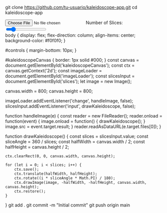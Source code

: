 git clone https://github.com/tu-usuario/kaleidoscope-app.git
cd kaleidoscope-app
<!DOCTYPE html>
<html lang="en">
<head>
    <meta charset="UTF-8">
    <meta name="viewport" content="width=device-width, initial-scale=1.0">
    <title>Interactive Kaleidoscope</title>
    <link rel="stylesheet" href="styles.css">
</head>
<body>
    <div id="controls">
        <input type="file" id="imageLoader" name="imageLoader"/>
        <label for="slices">Number of Slices:</label>
        <input type="range" id="slices" name="slices" min="3" max="24" value="6">
    </div>
    <canvas id="kaleidoscopeCanvas"></canvas>
    <script src="script.js"></script>
</body>
</html>
body {
    display: flex;
    flex-direction: column;
    align-items: center;
    background-color: #f0f0f0;
}

#controls {
    margin-bottom: 10px;
}

#kaleidoscopeCanvas {
    border: 1px solid #000;
}
const canvas = document.getElementById('kaleidoscopeCanvas');
const ctx = canvas.getContext('2d');
const imageLoader = document.getElementById('imageLoader');
const slicesInput = document.getElementById('slices');
let image = new Image();

canvas.width = 800;
canvas.height = 800;

imageLoader.addEventListener('change', handleImage, false);
slicesInput.addEventListener('input', drawKaleidoscope, false);

function handleImage(e) {
    const reader = new FileReader();
    reader.onload = function(event) {
        image.onload = function() {
            drawKaleidoscope();
        }
        image.src = event.target.result;
    }
    reader.readAsDataURL(e.target.files[0]);
}

function drawKaleidoscope() {
    const slices = slicesInput.value;
    const sliceAngle = 360 / slices;
    const halfWidth = canvas.width / 2;
    const halfHeight = canvas.height / 2;

    ctx.clearRect(0, 0, canvas.width, canvas.height);

    for (let i = 0; i < slices; i++) {
        ctx.save();
        ctx.translate(halfWidth, halfHeight);
        ctx.rotate((i * sliceAngle * Math.PI) / 180);
        ctx.drawImage(image, -halfWidth, -halfHeight, canvas.width, canvas.height);
        ctx.restore();
    }
}
git add .
git commit -m "Initial commit"
git push origin main
